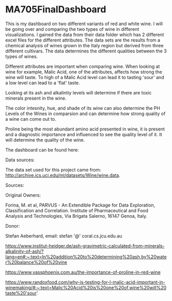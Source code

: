 # MA705FinalDashboard
This is my dashboard on two different variants of red and white wine.
I will be going over and comparing the two types of wine in different visualizations.
I gained the data from their data folder which has 2 different excel files for the different attributes. 
The data sets are the results from a chemical analysis of wines grown in the Italy region but derived from three different cultivars. The data determines the different qualities between the 3 types of wines. 

Different attributes are important when comparing wine. When looking at wine for example, Malic Acid, one of the attributes, affects how strong the wine will taste. To high of a Malic Acid level can lead it to tasting 'sour' and a low level can lead to a 'flat' taste. 

Looking at its ash and alkalintiy levels will determine if there are toxic minerals present in the wine. 

The color intesnity, hue, and shade of its wine can also determine the PH Levels of the Wines in comparsion and can determine how strong quality of a wine can come out to. 

Proline being the most abundant amino acid presented in wine, it is present and a diagnostic importance and influenced to see the quality level of it. It will determine the quality of the wine. 

The dashboard can be found here: 


Data sources:

The data set used for this project came from: http://archive.ics.uci.edu/ml/datasets/Wine/wine.data. 

Sources:

Original Owners:

Forina, M. et al, PARVUS -
An Extendible Package for Data Exploration, Classification and Correlation.
Institute of Pharmaceutical and Food Analysis and Technologies, Via Brigata Salerno,
16147 Genoa, Italy.

Donor:

Stefan Aeberhard, email: stefan '@' coral.cs.jcu.edu.au

https://www.institut-heidger.de/ash-gravimetric-calculated-from-minerals-alkalinity-of-ash/?lang=en#:~:text=In%20addition%20to%20determining%20ash,by%20water%20balance%20of%20vine

https://www.yassphoenix.com.au/the-importance-of-proline-in-red-wine

https://www.randoxfood.com/why-is-testing-for-l-malic-acid-important-in-winemaking/#:~:text=Malic%20Acid%20is%20one%20of,wine%20will%20taste%20'sour'.
